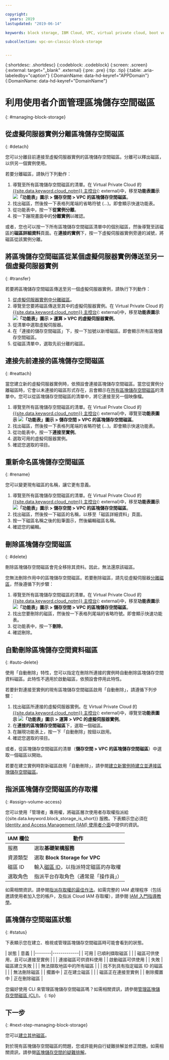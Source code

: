 ```yaml
---

copyright:
  years: 2019
lastupdated: "2019-06-14"

keywords: block storage, IBM Cloud, VPC, virtual private cloud, boot volume, data volume, volume, data storage, virtual server instance, instance

subcollection: vpc-on-classic-block-storage


---
```


{:shortdesc: .shortdesc}
{:codeblock: .codeblock}
{:screen: .screen}
{:external: target="_blank" .external}
{:pre: .pre}
{:tip: .tip}
{:table: .aria-labeledby="caption"}
{:DomainName: data-hd-keyref="APPDomain"}
{:DomainName: data-hd-keyref="DomainName"}

# 利用使用者介面管理區塊儲存空間磁區
{: #managing-block-storage}

## 從虛擬伺服器實例分離區塊儲存空間磁區
{: #detach}

您可以分離目前連接至虛擬伺服器實例的區塊儲存空間磁區。分離可以釋出磁區，以供另一個實例使用。

若要分離磁區，請執行下列動作：

1. 導覽至所有區塊儲存空間磁區的清單。在 Virtual Private Cloud 的 [{{site.data.keyword.cloud_notm}} 主控台](https://{DomainName}/vpc){: external}中，移至**功能表圖示 ![「功能表」圖示](../../icons/icon_hamburger.svg) > 儲存空間 > VPC 的區塊儲存空間磁區**。
1. 找出磁區，然後按一下表格列尾端的省略符號 (...)。即會顯示快速功能表。
1. 從功能表中，按一下**從實例分離**。
1. 按一下蹦現畫面中的**分離實例**以確認。

或者，您也可以按一下所有區塊儲存空間磁區清單中的個別磁區，然後導覽至該磁區的**磁區詳細資料**頁面。在**連接的實例**下，按一下虛擬伺服器實例旁邊的減號，將磁區從該實例分離。

## 將區塊儲存空間磁區從某個虛擬伺服器實例傳送至另一個虛擬伺服器實例
{: #transfer}

若要將區塊儲存空間磁區傳送至另一個虛擬伺服器實例，請執行下列動作：

1. [從虛擬伺服器實例中分離磁區](#detach)。
1. 導覽至您要將磁區傳送至其中的虛擬伺服器實例。在 Virtual Private Cloud 的 [{{site.data.keyword.cloud_notm}} 主控台](https://{DomainName}/vpc){: external}中，移至**功能表圖示 ![「功能表」圖示](../../icons/icon_hamburger.svg) > 運算 > VPC 的虛擬伺服器實例**。
1. 從清單中選取虛擬伺服器。
1. 在「連接的儲存空間磁區」下，按一下加號以新增磁區。即會顯示所有區塊儲存空間磁區。
1. 從磁區清單中，選取先前分離的磁區。

## 連接先前連接的區塊儲存空間磁區
{: #reattach}

當您建立新的虛擬伺服器實例時，依預設會連接區塊儲存空間磁區。當您從實例分離磁區時，它會以未連接的磁區形式存在，且會顯示在[所有區塊儲存空間磁區](/docs/vpc-on-classic-block-storage?topic=vpc-on-classic-block-storage-viewing-block-storage#viewvols)的清單中。您可以從區塊儲存空間磁區的清單中，將它連接至另一個映像檔。

1. 導覽至所有區塊儲存空間磁區的清單。在 Virtual Private Cloud 的 [{{site.data.keyword.cloud_notm}} 主控台](https://{DomainName}/vpc){: external}中，導覽至**功能表圖示 ![「功能表」圖示](../../icons/icon_hamburger.svg) > 儲存空間 > VPC 的區塊儲存空間磁區**。
1. 找出磁區，然後按一下表格列尾端的省略符號 (...)。即會顯示快速功能表。
1. 從功能表中，按一下**連接至實例**。
1. 選取可用的虛擬伺服器實例。
1. 確認您選取的項目。

## 重新命名區塊儲存空間磁區
{: #rename}

您可以變更現有磁區的名稱，讓它更有意義。

1. 導覽至所有區塊儲存空間磁區的清單。在 Virtual Private Cloud 的 [{{site.data.keyword.cloud_notm}} 主控台](https://{DomainName}/vpc){: external}中，移至**功能表圖示 ![「功能表」圖示](../../icons/icon_hamburger.svg) > 儲存空間 > VPC 的區塊儲存空間磁區**。
1. 找出磁區，然後按一下磁區的名稱，以移至「磁區詳細資料」頁面。
1. 按一下磁區名稱之後的鉛筆圖示，然後編輯磁區名稱。
1. 確認您的編輯。

## 刪除區塊儲存空間磁區
{: #delete}

刪除區塊儲存空間磁區會完全移除其資料。因此，無法還原該磁區。

您無法刪除作用中的區塊儲存空間磁區。若要刪除磁區，請先從虛擬伺服器[分離磁區](#detach)，然後遵循下列步驟：

1. 導覽至所有區塊儲存空間磁區的清單。在 Virtual Private Cloud 的 [{{site.data.keyword.cloud_notm}} 主控台](https://{DomainName}/vpc){: external}中，移至**功能表圖示 ![「功能表」圖示](../../icons/icon_hamburger.svg) > 儲存空間 > VPC 的區塊儲存空間磁區**。
1. 找出您要刪除的磁區，然後按一下表格列尾端的省略符號。即會顯示快速功能表。
1. 從功能表中，按一下**刪除**。
1. 確認刪除。

## 自動刪除區塊儲存空間資料磁區
{: #auto-delete}

使用「自動刪除」特性，您可以指定在刪除所連接的實例時自動刪除區塊儲存空間資料磁區。此特性不適用於啟動磁區，依預設會停用此特性。

若要針對連接至實例的現有區塊儲存空間磁區啟用「自動刪除」，請遵循下列步驟：

1. 找出磁區所連接的虛擬伺服器實例。在 Virtual Private Cloud 的 [{{site.data.keyword.cloud_notm}} 主控台](https://{DomainName}/vpc){: external}中，導覽至**功能表圖示 ![「功能表」圖示](../../icons/icon_hamburger.svg) > 運算 > VPC 的虛擬伺服器實例**。
1. 在**連接的區塊儲存空間磁區**下，選取一個磁區。
1. 在蹦現功能表上，按一下「自動刪除」按鈕以啟用。
1. 確認您選取的項目。

或者，從區塊儲存空間磁區的清單（**儲存空間 > VPC 的區塊儲存空間磁區**）中選取一個磁區以開始。

若要在建立實例時對新磁區啟用「自動刪除」，請參閱[建立新實例時建立並連接區塊儲存空間磁區](/docs/vpc-on-classic-block-storage?topic=vpc-on-classic-block-storage-creating-block-storage#create-from-vsi)。

## 指派區塊儲存空間磁區的存取權
{: #assign-volume-access}

您可以使用「管理者」專用權，將磁區層次使用者存取權指派給 {{site.data.keyword.block_storage_is_short}} 服務。下表顯示您必須在 [Identity and Access Management (IAM) 使用者介面](/docs/iam?topic=iam-account_setup#assigning-access)中提供的資訊。

| IAM 欄位 |動作 |
|--------|-------------|
| 服務 | 選取**基礎架構服務** |
| 資源類型 | 選取 **Block Storage for VPC** |
| 磁區 ID | 輸入[磁區 ID](/docs/vpc-on-classic-block-storage?topic=vpc-on-classic-block-storage-viewing-block-storage#view-vol-details)，以指派特定磁區的存取權 |
| 選取角色 | 指派平台存取角色（通常是「操作員」）|

如需相關資訊，請參閱[指派存取權的最佳作法](/docs/iam?topic=iam-account_setup#account_setup)。如需完整的 IAM 處理程序（包括邀請使用者加入您的帳戶，及指派 Cloud IAM 存取權），請參閱 [IAM 入門指導教學](/docs/iam?topic=iam-getstarted#getstarted)。

## 區塊儲存空間磁區狀態
{: #status}

下表顯示您在建立、檢視或管理區塊儲存空間磁區時可能會看到的狀態。

| 狀態 |      意義
    |
|--------|-------------|
| 可用 | 已順利擷取磁區 |
| | 磁區可供使用，且可以連接至實例 |
| | 連接磁區可供資料使用
| | 啟動磁區可供使用 |
| 失敗    | 磁區建立失敗 |
| | 無法擷取地區中的所有磁區 |
| | 找不到具有指定磁區 ID 的磁區 |
| | 無法刪除磁區 |
| 擱置中 | 正在建立磁區 |
| | 磁區正在連接至實例 |
| 刪除擱置中 | 正在刪除磁區 |

您偏好使用 CLI 來管理區塊儲存空間磁區嗎？如需相關資訊，請參閱[管理區塊儲存空間磁區 (CLI)](/docs/vpc-on-classic-block-storage?topic=vpc-on-classic-block-storage-managing-block-storage-cli)。
{: tip}

## 下一步
{: #next-step-managing-block-storage}

您可以[建立其他磁區](/docs/vpc-on-classic-block-storage?topic=vpc-on-classic-block-storage-creating-block-storage)。

對於現有區塊儲存空間磁區的問題，您或許能夠自行疑難排解並修正問題。如需相關資訊，請參閱[區塊儲存空間的疑難排解](/docs/vpc-on-classic-block-storage?topic=vpc-on-classic-block-storage-troubleshoot)。

